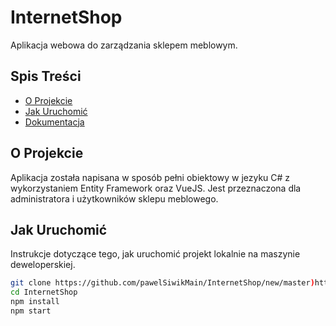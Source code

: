 # InternetShop

Aplikacja webowa do zarządzania sklepem meblowym.

## Spis Treści

- [O Projekcie](#o-projekcie)
- [Jak Uruchomić](#jak-uruchomić)
- [Dokumentacja](#dokumentacja)

## O Projekcie
Aplikacja została napisana w sposób pełni obiektowy w jezyku C# z wykorzystaniem Entity Framework oraz VueJS.
Jest przeznaczona dla administratora i użytkowników sklepu meblowego.
## Jak Uruchomić

Instrukcje dotyczące tego, jak uruchomić projekt lokalnie na maszynie deweloperskiej.

```bash
git clone https://github.com/pawelSiwikMain/InternetShop/new/master)https://github.com/pawelSiwikMain/InternetShop/new/master
cd InternetShop
npm install
npm start
